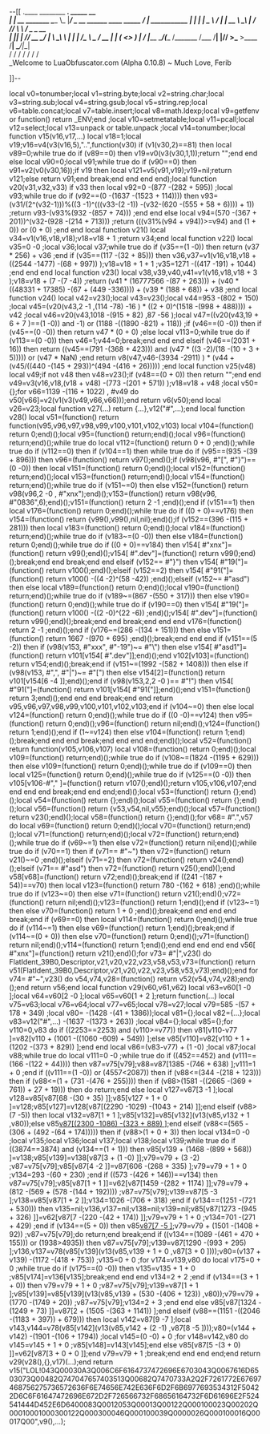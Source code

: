 --[[
 .____                  ________ ___.    _____                           __                
 |    |    __ _______   \_____  \\_ |___/ ____\_ __  ______ ____ _____ _/  |_  ___________ 
 |    |   |  |  \__  \   /   |   \| __ \   __\  |  \/  ___// ___\\__  \\   __\/  _ \_  __ \
 |    |___|  |  // __ \_/    |    \ \_\ \  | |  |  /\___ \\  \___ / __ \|  | (  <_> )  | \/
 |_______ \____/(____  /\_______  /___  /__| |____//____  >\___  >____  /__|  \____/|__|   
         \/          \/         \/    \/                \/     \/     \/                   
          \_Welcome to LuaObfuscator.com   (Alpha 0.10.8) ~  Much Love, Ferib 

]]--

local v0=tonumber;local v1=string.byte;local v2=string.char;local v3=string.sub;local v4=string.gsub;local v5=string.rep;local v6=table.concat;local v7=table.insert;local v8=math.ldexp;local v9=getfenv or function() return _ENV;end ;local v10=setmetatable;local v11=pcall;local v12=select;local v13=unpack or table.unpack ;local v14=tonumber;local function v15(v16,v17,...) local v18=1;local v19;v16=v4(v3(v16,5),"..",function(v30) if (v1(v30,2)==81) then local v89=0;while true do if (v89==0) then v19=v0(v3(v30,1,1));return "";end end else local v90=0;local v91;while true do if (v90==0) then v91=v2(v0(v30,16));if v19 then local v121=v5(v91,v19);v19=nil;return v121;else return v91;end break;end end end end);local function v20(v31,v32,v33) if v33 then local v92=0 -(877 -(282 + 595)) ;local v93;while true do if (v92==(0 -(1637 -(1523 + 114)))) then v93=(v31/(2^(v32-1)))%((3 -1)^(((v33-(2 -1)) -(v32-(620 -(555 + 58 + 6)))) + 1)) ;return v93-(v93%(932 -(857 + 74))) ;end end else local v94=(570 -(367 + 201))^(v32-(928 -(214 + 713))) ;return (((v31%(v94 + v94))>=v94) and (1 + 0)) or (0 + 0) ;end end local function v21() local v34=v1(v16,v18,v18);v18=v18 + 1 ;return v34;end local function v22() local v35=0 -0 ;local v36;local v37;while true do if (v35==(1 -0)) then return (v37 * 256) + v36 ;end if (v35==(117 -(32 + 85))) then v36,v37=v1(v16,v18,v18 + ((2544 -1477) -(68 + 997)) );v18=v18 + 1 + 1 ;v35=1271 -((417 -191) + 1044) ;end end end local function v23() local v38,v39,v40,v41=v1(v16,v18,v18 + 3 );v18=v18 + (7 -(7 -4)) ;return (v41 * (16777566 -(87 + 263))) + (v40 * ((48331 + 17385) -(67 + (449 -336)))) + (v39 * (188 + 68)) + v38 ;end local function v24() local v42=v23();local v43=v23();local v44=953 -(802 + 150) ;local v45=(v20(v43,2 -1 ,(114 -78) -16 ) * ((2 + 0)^(1518 -(998 + 488)))) + v42 ;local v46=v20(v43,1018 -(915 + 82) ,87 -56 );local v47=((v20(v43,19 + 6 + 7 )==(1 -0)) and  -1) or (1188 -((1890 -821) + 118)) ;if (v46==(0 -0)) then if (v45==(0 -0)) then return v47 * (0 + 0) ;else local v113=0;while true do if (v113==(0 -0)) then v46=1;v44=0;break;end end end elseif (v46==(2031 + 16)) then return ((v45==(791 -(368 + 423))) and (v47 * ((3 -2)/(18 -(10 + 3 + 5))))) or (v47 * NaN) ;end return v8(v47,v46-(3934 -2911) ) * (v44 + (v45/((440 -(145 + 293))^(494 -(416 + 26))))) ;end local function v25(v48) local v49;if  not v48 then v48=v23();if (v48==(0 + 0)) then return "";end end v49=v3(v16,v18,(v18 + v48) -(773 -(201 + 571)) );v18=v18 + v48 ;local v50={};for v66=1139 -(116 + 1022) , #v49 do v50[v66]=v2(v1(v3(v49,v66,v66)));end return v6(v50);end local v26=v23;local function v27(...) return {...},v12("#",...);end local function v28() local v51=(function() return function(v95,v96,v97,v98,v99,v100,v101,v102,v103) local v104=(function() return 0;end)();local v95=(function() return;end)();local v96=(function() return;end)();while true do local v112=(function() return 0 + 0 ;end)();while true do if (v112==0) then if (v104==1) then while true do if (v95==(935 -(39 + 896))) then v96=(function() return v97();end)();if (v98(v96, #"[", #"}")==(0 -0)) then local v151=(function() return 0;end)();local v152=(function() return;end)();local v153=(function() return;end)();local v154=(function() return;end)();while true do if (v151~=0) then else v152=(function() return v98(v96,2 -0 , #"xnx");end)();v153=(function() return v98(v96, #"0836",6);end)();v151=(function() return 2 -1 ;end)();end if (v151==1) then local v176=(function() return 0;end)();while true do if ((0 + 0)==v176) then v154=(function() return {v99(),v99(),nil,nil};end)();if (v152==(396 -(115 + 281))) then local v183=(function() return 0;end)();local v184=(function() return;end)();while true do if (v183~=(0 -0)) then else v184=(function() return 0;end)();while true do if ((0 + 0)==v184) then v154[ #"xnx"]=(function() return v99();end)();v154[ #".dev"]=(function() return v99();end)();break;end end break;end end elseif (v152== #"}") then v154[ #"19("]=(function() return v100();end)();elseif (v152==2) then v154[ #"91("]=(function() return v100() -((4 -2)^(58 -42)) ;end)();elseif (v152~= #"asd") then else local v189=(function() return 0;end)();local v190=(function() return;end)();while true do if (v189~=(867 -(550 + 317))) then else v190=(function() return 0;end)();while true do if (v190==0) then v154[ #"19("]=(function() return v100() -((2 -0)^(22 -6)) ;end)();v154[ #".dev"]=(function() return v99();end)();break;end end break;end end end v176=(function() return 2 -1 ;end)();end if (v176~=(286 -(134 + 151))) then else v151=(function() return 1667 -(970 + 695) ;end)();break;end end end if (v151==(5 -2)) then if (v98(v153, #"xxx", #"-19")~= #"\\") then else v154[ #"asd1"]=(function() return v101[v154[ #".dev"]];end)();end v102[v103]=(function() return v154;end)();break;end if (v151~=(1992 -(582 + 1408))) then else if (v98(v153, #",", #"|")~= #"[") then else v154[2]=(function() return v101[v154[6 -4 ]];end)();end if (v98(v153,2,2 -0 )== #"!") then v154[ #"91("]=(function() return v101[v154[ #"91("]];end)();end v151=(function() return 3;end)();end end end break;end end return v95,v96,v97,v98,v99,v100,v101,v102,v103;end if (v104~=0) then else local v124=(function() return 0;end)();while true do if ((0 -0)==v124) then v95=(function() return 0;end)();v96=(function() return nil;end)();v124=(function() return 1;end)();end if (1~=v124) then else v104=(function() return 1;end)();break;end end end break;end end end end;end)();local v52=(function() return function(v105,v106,v107) local v108=(function() return 0;end)();local v109=(function() return;end)();while true do if (v108~=(1824 -(1195 + 629))) then else v109=(function() return 0;end)();while true do if (v109==0) then local v125=(function() return 0;end)();while true do if (v125==(0 -0)) then v105[v106-#"," ]=(function() return v107();end)();return v105,v106,v107;end end end end break;end end end;end)();local v53=(function() return {};end)();local v54=(function() return {};end)();local v55=(function() return {};end)();local v56=(function() return {v53,v54,nil,v55};end)();local v57=(function() return v23();end)();local v58=(function() return {};end)();for v68= #".",v57 do local v69=(function() return 0;end)();local v70=(function() return;end)();local v71=(function() return;end)();local v72=(function() return;end)();while true do if (v69~=1) then else v72=(function() return nil;end)();while true do if (v70==1) then if (v71== #"~") then v72=(function() return v21()~=0 ;end)();elseif (v71==2) then v72=(function() return v24();end)();elseif (v71== #"asd") then v72=(function() return v25();end)();end v58[v68]=(function() return v72;end)();break;end if ((241 -(187 + 54))==v70) then local v123=(function() return 780 -(162 + 618) ;end)();while true do if (v123~=0) then else v71=(function() return v21();end)();v72=(function() return nil;end)();v123=(function() return 1;end)();end if (v123~=1) then else v70=(function() return 1 + 0 ;end)();break;end end end end break;end if (v69==0) then local v114=(function() return 0;end)();while true do if (v114~=1) then else v69=(function() return 1;end)();break;end if (v114~=(0 + 0)) then else v70=(function() return 0;end)();v71=(function() return nil;end)();v114=(function() return 1;end)();end end end end end v56[ #"xnx"]=(function() return v21();end)();for v73= #"|",v23() do FlatIdent_39B0,Descriptor,v21,v20,v22,v23,v58,v53,v73=(function() return v51(FlatIdent_39B0,Descriptor,v21,v20,v22,v23,v58,v53,v73);end)();end for v74= #"~",v23() do v54,v74,v28=(function() return v52(v54,v74,v28);end)();end return v56;end local function v29(v60,v61,v62) local v63=v60[1 -0 ];local v64=v60[2 -0 ];local v65=v60[1 + 2 ];return function(...) local v75=v63;local v76=v64;local v77=v65;local v78=v27;local v79=585 -(57 + 178 + 349) ;local v80= -(1428 -(41 + 1386));local v81={};local v82={...};local v83=v12("#",...) -(1637 -(1373 + 263)) ;local v84={};local v85={};for v110=0,v83 do if ((2253==2253) and (v110>=v77)) then v81[v110-v77 ]=v82[v110 + (1001 -((1060 -609) + 549)) ];else v85[v110]=v82[v110 + 1 + (1202 -(373 + 829)) ];end end local v86=(v83-v77) + (1 -0) ;local v87;local v88;while true do local v111=0 -0 ;while true do if ((452==452) and (v111==(166 -(122 + 44)))) then v87=v75[v79];v88=v87[1385 -(746 + 638) ];v111=1 + 0 ;end if ((v111==(1 -0)) or (4557<2087)) then if (v88<=(344 -(218 + 123))) then if (v88<=(1 + (731 -(476 + 255)))) then if (v88>(1581 -((2665 -(369 + 761)) + 27 + 19))) then do return;end else local v127=v87[3 -1 ];local v128=v85[v87[68 -(30 + 35) ]];v85[v127 + 1 + 0 ]=v128;v85[v127]=v128[v87[(2290 -1029) -(1043 + 214) ]];end elseif (v88>(7 -5)) then local v132=v87[1 + 1 ];v85[v132]=v85[v132](v13(v85,v132 + 1 ,v80));else v85[v87[(2300 -1086) -(323 + 889) ]]();end elseif (v88<=(565 -(306 + (492 -(64 + 174))))) then if (v88>(1 + 0 + 3)) then local v134=0 -0 ;local v135;local v136;local v137;local v138;local v139;while true do if ((3874==3874) and (v134==(1 + 1))) then v85[v139 + (1468 -(899 + 568)) ]=v138;v85[v139]=v138[v87[3 + (1 -0) ]];v79=v79 + (3 -2) ;v87=v75[v79];v85[v87[4 -2 ]]=v87[606 -(268 + 335) ];v79=v79 + 1 + 0 ;v134=293 -(60 + 230) ;end if ((573 -(426 + 146))==v134) then v87=v75[v79];v85[v87[1 + 1 ]]=v62[v87[1459 -(282 + 1174) ]];v79=v79 + (812 -(569 + (578 -(144 + 192)))) ;v87=v75[v79];v139=v87[5 -3 ];v138=v85[v87[1 + 2 ]];v134=1026 -(706 + 318) ;end if (v134==(1251 -(721 + 530))) then v135=nil;v136,v137=nil;v138=nil;v139=nil;v85[v87[1273 -(945 + 326) ]]=v62[v87[7 -(220 -(42 + 174)) ]];v79=v79 + 1 + 0 ;v134=701 -(271 + 429) ;end if (v134==(5 + 0)) then v85[v87[7 -5 ]]();v79=v79 + (1501 -(1408 + 92)) ;v87=v75[v79];do return;end break;end if ((v134==(1089 -(461 + 470 + 155))) or (1938>4935)) then v87=v75[v79];v139=v87[1290 -(993 + 295) ];v136,v137=v78(v85[v139](v13(v85,v139 + 1 + 0 ,v87[3 + 0 ])));v80=(v137 + v139) -(1172 -(418 + 753)) ;v135=0 + 0 ;for v174=v139,v80 do local v175=0 + 0 ;while true do if (v175==(0 -0)) then v135=v135 + 1 + 0 ;v85[v174]=v136[v135];break;end end end v134=2 + 2 ;end if (v134==(3 + 1 + 0)) then v79=v79 + 1 + 0 ;v87=v75[v79];v139=v87[1 + 1 ];v85[v139]=v85[v139](v13(v85,v139 + (530 -(406 + 123)) ,v80));v79=v79 + (1770 -(1749 + 20)) ;v87=v75[v79];v134=2 + 3 ;end end else v85[v87[1324 -(1249 + 73) ]]=v87[2 + (1505 -(363 + 1141)) ];end elseif (v88==(1151 -((2046 -(1183 + 397)) + 679))) then local v142=v87[9 -7 ];local v143,v144=v78(v85[v142](v13(v85,v142 + (2 -1) ,v87[8 -5 ])));v80=(v144 + v142) -(1901 -(106 + 1794)) ;local v145=(0 -0) + 0 ;for v148=v142,v80 do v145=v145 + 1 + 0 ;v85[v148]=v143[v145];end else v85[v87[5 -(3 + 0) ]]=v62[v87[3 + 0 + 0 ]];end v79=v79 + 1 ;break;end end end end;end return v29(v28(),{},v17)(...);end return v15("LOL!043Q00030A3Q006C6F6164737472696E6703043Q0067616D6503073Q00482Q747047657403513Q00682Q7470733A2Q2F7261772E67697468756275736572636F6E74656E742E636F6D2F6B6977693534312F50422D6C6F61647472696E672D2F726566732F68656164732F6D61696E2F524541444D452E6D6400083Q0012053Q00013Q00122Q000100023Q00202Q00010001000300122Q000300046Q000100039Q0000026Q000100016Q00017Q00",v9(),...);
